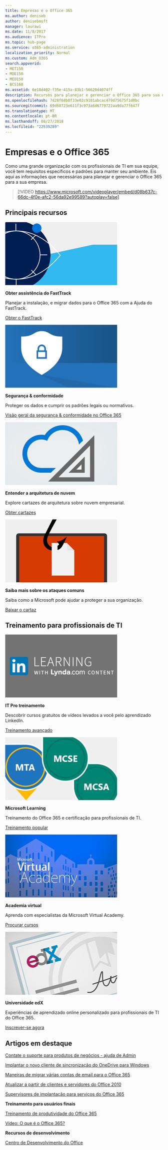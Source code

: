 ```yaml
---
title: Empresas e o Office 365
ms.author: deniseb
author: denisebmsft
manager: laurawi
ms.date: 11/8/2017
ms.audience: ITPro
ms.topic: hub-page
ms.service: o365-administration
localization_priority: Normal
ms.custom: Adm_O365
search.appverid:
- MET150
- MOE150
- MED150
- BCS160
ms.assetid: 6e18d402-f35e-415a-83b1-56620d4074ff
description: Recursos para planejar e gerenciar o Office 365 para sua organização da empresa.
ms.openlocfilehash: 7d28f68b0f33e02c9101abcac479d75675f1d0bc
ms.sourcegitcommit: 69d60723e611f3c973a6d6779722aa9da77f647f
ms.translationtype: MT
ms.contentlocale: pt-BR
ms.lasthandoff: 08/27/2018
ms.locfileid: "22539289"
---
```

# <a name="enterprise-organizations-and-office-365"></a>Empresas e o Office 365

Como uma grande organização com os profissionais de TI em sua equipe, você tem requisitos específicos e padrões para manter seu ambiente. Eis aqui as informações que necessárias para planejar e gerenciar o Office 365 para a sua empresa.
  

> [!VIDEO https://www.microsoft.com/videoplayer/embed/d08b637c-66dc-4f0e-afc2-56da92e99589?autoplay=false]
  
## <a name="key-resources"></a>Principais recursos

![FastTrack - símbolo olhos para envisioning](media/263443cf-d8bd-460b-ac46-a08323551f3f.png)
  
 **Obter assistência do FastTrack**
  
Planejar a instalação, e migrar dados para o Office 365 com a Ajuda do FastTrack.
  
[Obter o FastTrack](https://go.microsoft.com/fwlink/?linkid=238431)
  
![Símbolos de segurança e conformidade](media/f96c2cdf-d151-4f44-bb11-20bb7f366a21.png)
  
 **Segurança &amp; conformidade**
  
Proteger os dados e cumprir os padrões legais ou normativos.
  
[Visão geral da segurança &amp; conformidade no Office 365](https://support.office.com/article/dcb83b2c-ac66-4ced-925d-50eb9698a0b2)
  
![Símbolos de nuvem e arquitetura](media/2850ac8d-4c99-4825-869e-83724c4ef54e.png)
  
 **Entender a arquitetura de nuvem**
  
Explore cartazes de arquitetura sobre nuvem empresarial.
  
[Obter cartazes](https://aka.ms/cloudarch)
  
[![Um gancho de peixe selecionar um documento em uma tela (ataque de phishing)](media/dc32a996-623a-400c-9b7a-ed1b89a56948.png)](https://aka.ms/commonattacks)
  
 **Saiba mais sobre os ataques comuns**
  
Saiba como a Microsoft pode ajudar a proteger a sua organização.
  
[Baixar o cartaz](https://aka.ms/commonattacks)
  
## <a name="training-for-it-pros"></a>Treinamento para profissionais de TI

![IT Pro treinamento do LinkedIn Learning](media/b951eac7-9d99-42b5-86a3-3058a6445077.png)
  
 **IT Pro treinamento**
  
Descobrir cursos gratuitos de vídeos levados a você pelo aprendizado LinkedIn.
  
[Treinamento avançado](https://support.office.com/article/68cc9b95-0bdc-491e-a81f-ee70b3ec63c5.aspx)
  
![Certificados do Microsoft Learning: MTA, MCSE, MCSA](media/8eab3b6a-5aff-423c-9c57-fd078fdebca8.png)
  
 **Microsoft Learning**
  
Treinamento do Office 365 e certificação para profissionais de TI.
  
[Treinamento popular](https://go.microsoft.com/fwlink/?linkid=826247)
  
![Microsoft Virtual Academy](media/1bced083-acd6-4705-9f22-22009166a5d7.png)
  
 **Academia virtual**
  
Aprenda com especialistas da Microsoft Virtual Academy.
  
[Procurar cursos](https://go.microsoft.com/fwlink/?linkid=826248)
  
![certificado edX University](media/c52ff863-94fa-4d6e-b91f-f9057956a7b0.png)
  
 **Universidade edX**
  
Experiências de aprendizado online personalizado para profissionais de TI do Office 365.
  
[Inscrever-se agora](https://go.microsoft.com/fwlink/?linkid=852994)
  
## <a name="featured-articles"></a>Artigos em destaque

[Contate o suporte para produtos de negócios - ajuda de Admin](https://support.office.com/article/32a17ca7-6fa0-4870-8a8d-e25ba4ccfd4b)
  
[Implantar o novo cliente de sincronização do OneDrive para Windows](https://support.office.com/article/3f3a511c-30c6-404a-98bf-76f95c519668)
  
[Maneiras de migrar várias contas de email para o Office 365](https://support.office.com/article/0a4913fe-60fb-498f-9155-a86516418842)
  
[Atualizar a partir de clientes e servidores do Office 2010](upgrade-from-office-2010-servers-and-products.md)
  
[Supervisores de implantação para serviços do Office 365](deployment-advisors-for-office-365.md)
  
 **Treinamento para usuários finais**
  
[Treinamento de produtividade do Office 365](https://support.office.com/article/af07cb6b-980d-4f33-8599-322582767408)
  
[Vídeo: O que é o Office 365?](https://support.office.com/article/847caf12-2589-452c-8aca-1c009797678b)
  
 **Recursos de desenvolvimento**
  
[Centro de Desenvolvimento do Office](https://go.microsoft.com/fwlink/?linkid=615418)
  

